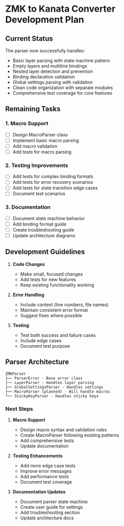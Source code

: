 # ZMK to Kanata Converter Development Plan

## Current Status

The parser now successfully handles:
- Basic layer parsing with state machine pattern
- Empty layers and multiline bindings
- Nested layer detection and prevention
- Binding declaration validation
- Global settings parsing with validation
- Clean code organization with separate modules
- Comprehensive test coverage for core features

## Remaining Tasks

### 1. Macro Support
- [ ] Design MacroParser class
- [ ] Implement basic macro parsing
- [ ] Add macro validation
- [ ] Add tests for macro parsing

### 2. Testing Improvements
- [ ] Add tests for complex binding formats
- [ ] Add tests for error recovery scenarios
- [ ] Add tests for state transition edge cases
- [ ] Document test scenarios

### 3. Documentation
- [ ] Document state machine behavior
- [ ] Add binding format guide
- [ ] Create troubleshooting guide
- [ ] Update architecture diagrams

## Development Guidelines

1. **Code Changes**
   - Make small, focused changes
   - Add tests for new features
   - Keep existing functionality working

2. **Error Handling**
   - Include context (line numbers, file names)
   - Maintain consistent error format
   - Suggest fixes where possible

3. **Testing**
   - Test both success and failure cases
   - Include edge cases
   - Document test purpose

## Parser Architecture

```
ZMKParser
├── ParserError - Base error class
├── LayerParser - Handles layer parsing
├── GlobalSettingsParser - Handles settings
├── MacroParser (planned) - Will handle macros
└── StickyKeyParser - Handles sticky keys
```

### Next Steps

1. **Macro Support**
   - Design macro syntax and validation rules
   - Create MacroParser following existing patterns
   - Add comprehensive tests
   - Update documentation

2. **Testing Enhancements**
   - Add more edge case tests
   - Improve error messages
   - Add performance tests
   - Document test coverage

3. **Documentation Updates**
   - Document parser state machine
   - Create user guide for settings
   - Add troubleshooting section
   - Update architecture docs